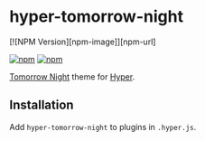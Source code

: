 # hyper-tomorrow-night
[![NPM Version][npm-image]][npm-url]

[![npm](https://img.shields.io/npm/dt/hyper-tomorrow-night.svg)](https://www.npmjs.com/package/hyper-tomorrow-night)
[![npm](https://img.shields.io/npm/v/hyper-tomorrow-night.svg)](https://www.npmjs.com/package/hyper-tomorrow-night)

[Tomorrow Night](https://github.com/chriskempson/tomorrow-theme#tomorrow-night) theme for [Hyper](https://hyper.is/).

## Installation
Add `hyper-tomorrow-night` to plugins in `.hyper.js`.
